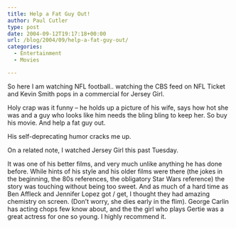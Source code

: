 ```yaml
---
title: Help a Fat Guy Out!
author: Paul Cutler
type: post
date: 2004-09-12T19:17:18+00:00
url: /blog/2004/09/help-a-fat-guy-out/
categories:
  - Entertainment
  - Movies

---
```

So here I am watching NFL football.. watching the CBS feed on NFL Ticket and Kevin Smith pops in a commercial for Jersey Girl.

Holy crap was it funny &#8211; he holds up a picture of his wife, says how hot she was and a guy who looks like him needs the bling bling to keep her. So buy his movie. And help a fat guy out.

His self-deprecating humor cracks me up.

On a related note, I watched Jersey Girl this past Tuesday.

It was one of his better films, and very much unlike anything he has done before. While hints of his style and his older films were there (the jokes in the beginning, the 80s references, the obligatory Star Wars reference) the story was touching without being too sweet. And as much of a hard time as Ben Affleck and Jennifer Lopez got / get, I thought they had amazing chemistry on screen. (Don&#8217;t worry, she dies early in the flim). George Carlin has acting chops few know about, and the the girl who plays Gertie was a great actress for one so young. I highly recommend it.